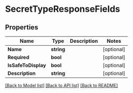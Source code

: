 # SecretTypeResponseFields

## Properties

Name | Type | Description | Notes
------------ | ------------- | ------------- | -------------
**Name** | **string** |  | [optional] 
**Required** | **bool** |  | [optional] 
**IsSafeToDisplay** | **bool** |  | [optional] 
**Description** | **string** |  | [optional] 

[[Back to Model list]](../README.md#documentation-for-models) [[Back to API list]](../README.md#documentation-for-api-endpoints) [[Back to README]](../README.md)


